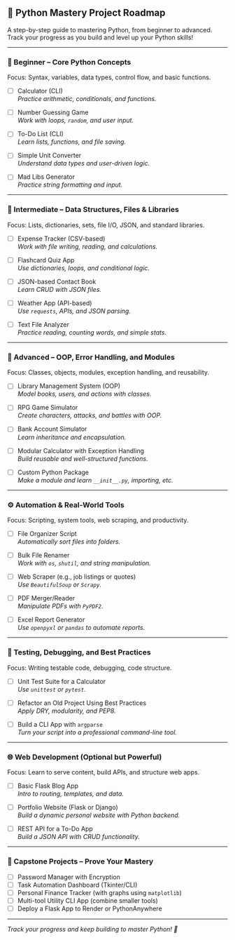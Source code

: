 ## 🐍 Python Mastery Project Roadmap

A step-by-step guide to mastering Python, from beginner to advanced. Track your progress as you build and level up your Python skills!

---

### 🔰 Beginner – Core Python Concepts
Focus: Syntax, variables, data types, control flow, and basic functions.

- [ ] Calculator (CLI)  
  *Practice arithmetic, conditionals, and functions.*

- [ ] Number Guessing Game  
  *Work with loops, `random`, and user input.*

- [ ] To-Do List (CLI)  
  *Learn lists, functions, and file saving.*

- [ ] Simple Unit Converter  
  *Understand data types and user-driven logic.*

- [ ] Mad Libs Generator  
  *Practice string formatting and input.*

---

### 🧰 Intermediate – Data Structures, Files & Libraries
Focus: Lists, dictionaries, sets, file I/O, JSON, and standard libraries.

- [ ] Expense Tracker (CSV-based)  
  *Work with file writing, reading, and calculations.*

- [ ] Flashcard Quiz App  
  *Use dictionaries, loops, and conditional logic.*

- [ ] JSON-based Contact Book  
  *Learn CRUD with JSON files.*

- [ ] Weather App (API-based)  
  *Use `requests`, APIs, and JSON parsing.*

- [ ] Text File Analyzer  
  *Practice reading, counting words, and simple stats.*

---

### 🧱 Advanced – OOP, Error Handling, and Modules
Focus: Classes, objects, modules, exception handling, and reusability.

- [ ] Library Management System (OOP)  
  *Model books, users, and actions with classes.*

- [ ] RPG Game Simulator  
  *Create characters, attacks, and battles with OOP.*

- [ ] Bank Account Simulator  
  *Learn inheritance and encapsulation.*

- [ ] Modular Calculator with Exception Handling  
  *Build reusable and well-structured functions.*

- [ ] Custom Python Package  
  *Make a module and learn `__init__.py`, importing, etc.*

---

### ⚙️ Automation & Real-World Tools
Focus: Scripting, system tools, web scraping, and productivity.

- [ ] File Organizer Script  
  *Automatically sort files into folders.*

- [ ] Bulk File Renamer  
  *Work with `os`, `shutil`, and string manipulation.*

- [ ] Web Scraper (e.g., job listings or quotes)  
  *Use `BeautifulSoup` or `Scrapy`.*

- [ ] PDF Merger/Reader  
  *Manipulate PDFs with `PyPDF2`.*

- [ ] Excel Report Generator  
  *Use `openpyxl` or `pandas` to automate reports.*

---

### 🧪 Testing, Debugging, and Best Practices
Focus: Writing testable code, debugging, code structure.

- [ ] Unit Test Suite for a Calculator  
  *Use `unittest` or `pytest`.*

- [ ] Refactor an Old Project Using Best Practices  
  *Apply DRY, modularity, and PEP8.*

- [ ] Build a CLI App with `argparse`  
  *Turn your script into a professional command-line tool.*

---

### 🌐 Web Development (Optional but Powerful)
Focus: Learn to serve content, build APIs, and structure web apps.

- [ ] Basic Flask Blog App  
  *Intro to routing, templates, and data.*

- [ ] Portfolio Website (Flask or Django)  
  *Build a dynamic personal website with Python backend.*

- [ ] REST API for a To-Do App  
  *Build a JSON API with CRUD functionality.*

---

### 🎯 Capstone Projects – Prove Your Mastery
- [ ] Password Manager with Encryption
- [ ] Task Automation Dashboard (Tkinter/CLI)
- [ ] Personal Finance Tracker (with graphs using `matplotlib`)
- [ ] Multi-tool Utility CLI App (combine smaller tools)
- [ ] Deploy a Flask App to Render or PythonAnywhere

---

_Track your progress and keep building to master Python! 💪_
